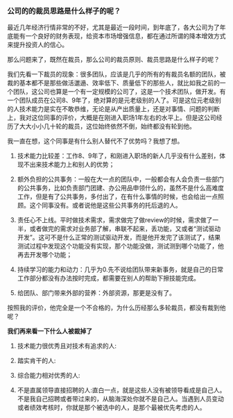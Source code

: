 ### 公司的的裁员思路是什么样子的呢？

最近几年经济行情非常的不好，尤其是最近一段时间，到年底了，各大公司为了年底能有一个良好的财务表现，给资本市场增强信息，都在通过所谓的降本增效方式来提升投资人的信心。

那么问题来了，既然在裁员，那么公司的裁员原则、裁员思路是什么样子的呢？

我们先看一下裁员的现象：很多团队，应该是几乎的所有的有裁员名额的团队，被裁的基本都不是那些做活邋遢、效率低下、质量低下的那些人，就比如我之前的一个团队，这公司也算是一个有一定规模的公司了，这是一个技术团队，做开发。有一个团队成员在公司8、9年了，绝对算的是元老级别的人了。可是这位元老级别的人技术能力是实在不敢恭维，无论是从产出质量上，还是对事情、问题的判断上，我对这位同事的评价，大概是在刚进入职场1年左右的水平上。但是这公司经历了大大小小几十轮的裁员，这位始终依然不倒，始终都没有轮到他。

我一直在想，这个同事是有什么别人替代不了优势吗？我想了想。

1. 技术能力比较差：工作8、9年了，和刚进入职场的新人几乎没有什么差别，体现不出来技术能力上和别人的优势；

2. 额外负担的公共事务：一般在大一点的团队中，一般都会有人会负责一些部门的公共事务，比如负责部门团建、办公用品申领什么的，虽然不是什么高难度工作，但是有了公共事务，多付出了，在有什么事情的时候，也会给出一点照顾。这个同事没有。或者说他是这些公共事务的托后退的人。

3. 责任心不上线。平时做技术需求，需求做完了做review的时候，需求做了一半，或者做完的需求对业务部了解，串联不起来，丢功能，又或者“测试驱动开发”。这可不是什么正常的测试驱动开发，而是他开发完了该测试了，结果测试过程中发现这个功能没有实现，那个功能没做，测试测到哪个功能了，他再去开发哪个功能；

4. 持续学习的能力和动力：几乎为0.先不说给团队带来新事务，就是自己的日常工作部分都没有办法按时完成，都需要在别人的帮助下擦技能完成。

5. 给团队、部门带来外部的营养：外部资源，那更是没有了。

按照我的评价，他完全是一个不合格的，为什么历经那么多轮裁员，都没有裁到他呢？

**我们再来看一下什么人被裁掉了**

1. 技术能力很优秀且对技术有追求的人:

2. 踏实肯干的人:

3. 综合能力相对优秀的人:

4. 不是直属领导直接招聘的人:直白一点，就是这些人没有被领导看成是自己人。不是我自己招聘或者带过来的，从脑海深处你就不是自己人。当遇到人员变动或者绩效考核时，你就是那个被选中的人，是那个最被优先考虑的人。